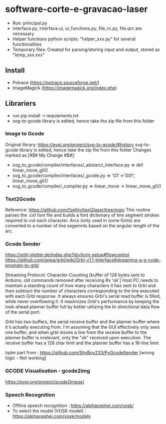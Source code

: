 # software-corte-e-gravacao-laser
* Run: principal.py
* interface.py, interface.ui, ui_functions.py, file_rc.py, file.qrc are necessary
* Helper functions python scripts: "helper_xxx.py" for several functionalities
* Temporary files: Created for parsing/storing input and output, stored as "temp_xxx.xxx"


## Install
* Potrace (https://potrace.sourceforge.net/) 
* ImageMagick (https://imagemagick.org/index.php)


## Librariers
* run pip install -r requiements.txt
* svg-to-gcode library is edited, hence take the zip file from this folder


### Image to Gcode 
Original library: https://pypi.org/project/svg-to-gcode/#history
svg-to-gcode library is edited, hence take the zip file from this folder
Changes marked as [#$# My Change #$#]:
* svg_to_gcode/compiler/interfaces/_abstarct_interface.py => def linear_move_g0()
* svg_to_gcode/compiler/interfaces/_gcode.py => 'G1'->'G01', linear_move_g0()
* svg_to_gcode/compiler/_compiler.py => linear_move -> linear_move_g0()

### Text2Gcode
Reference: https://github.com/fzellini/text2laser/tree/main
This routine parses the .cxf font file and builds a font dictionary of line segment strokes required to cut each character.
Arcs (only used in some fonts) are converted to a number of line segemnts based on the angular length of the arc.


### Gcode Sender
https://grbl-plotter.de/index.php?id=form-setup#flowcontrol
https://github.com/gnea/grbl/wiki/Grbl-v1.1-Interface#streaming-a-g-code-program-to-grbl

Streaming Protocol: Character-Counting [buffer of 128 bytes sent to Arduino, old commands removed after receiving Rx 'ok']
Host PC needs to maintain a standing count of how many characters it has sent to Grbl and then subtract the number of characters corresponding to the line executed with each Grbl response. It always ensures Grbl's serial read buffer is filled, while never overflowing it. It maximizes Grbl's performance by keeping the look-ahead planner buffer full by better utilizing the bi-directional data flow of the serial port.

Grbl has two buffers, the serial receive buffer and the planner buffer where it's actually executing from. I'm assuming that the GUI effectively only sees one buffer, and when grbl moves a line from the receive buffer to the planner buffer is irrelevant, only the "ok" received upon execution. The receive buffer has a 128 char limit and the planner buffer has a 16-line limit.

tqdm part from : https://github.com/ShyBoy233/PyGcodeSender [wrong logic - Not working]

### GCODE Visualisation - gcode2img
https://pypi.org/project/gcode2image/

### Speech Recognition
* Offline speech recognition : https://alphacephei.com/vosk/
* To select the model (VOSK model) : https://alphacephei.com/vosk/models


